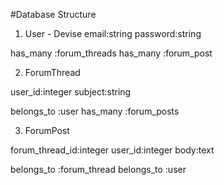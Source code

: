 #Database Structure

1. User - Devise
email:string
password:string

has_many :forum_threads
has_many :forum_post

2. ForumThread

user_id:integer
subject:string

belongs_to :user
has_many :forum_posts

3. ForumPost

forum_thread_id:integer
user_id:integer
body:text

belongs_to :forum_thread
belongs_to :user